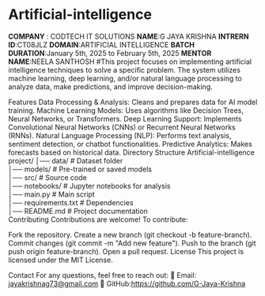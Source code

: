 # Artificial-intelligence
**COMPANY** : CODTECH IT SOLUTIONS
**NAME**:G JAYA KRISHNA
**INTRERN ID**:CT08JLZ
**DOMAIN**:ARTIFICIAL INTELLIGENCE
**BATCH DURATION**:January 5th, 2025 to February 5th, 2025
**MENTOR NAME**:NEELA SANTHOSH
#This project focuses on implementing artificial intelligence techniques to solve a specific problem. The system utilizes machine learning, deep learning, and/or natural language processing to analyze data, make predictions, and improve decision-making.

Features
Data Processing & Analysis: Cleans and prepares data for AI model training.
Machine Learning Models: Uses algorithms like Decision Trees, Neural Networks, or Transformers.
Deep Learning Support: Implements Convolutional Neural Networks (CNNs) or Recurrent Neural Networks (RNNs).
Natural Language Processing (NLP): Performs text analysis, sentiment detection, or chatbot functionalities.
Predictive Analytics: Makes forecasts based on historical data.
Directory Structure
Artificial-intelligence project/
│── data/              # Dataset folder  
│── models/            # Pre-trained or saved models  
│── src/               # Source code  
│── notebooks/         # Jupyter notebooks for analysis  
│── main.py            # Main script  
│── requirements.txt   # Dependencies  
│── README.md          # Project documentation  
Contributing
Contributions are welcome! To contribute:

Fork the repository.
Create a new branch (git checkout -b feature-branch).
Commit changes (git commit -m "Add new feature").
Push to the branch (git push origin feature-branch).
Open a pull request.
License
This project is licensed under the MIT License.

Contact
For any questions, feel free to reach out:
📧 Email: jayakrishnag73@gmail.com
🔗 GitHub:https://github.com/G-Jaya-Krishna
